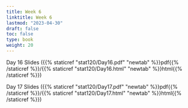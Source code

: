 ```yaml
---
title: Week 6 
linktitle: Week 6
lastmod: "2023-04-30"
draft: false  
toc: false  
type: book  
weight: 20
---
```




Day 16 Slides ({{% staticref "stat120/Day16.pdf" "newtab" %}}pdf{{% /staticref %}}/{{% staticref "stat120/Day16.html" "newtab" %}}html{{% /staticref %}})

Day 17 Slides ({{% staticref "stat120/Day17.pdf" "newtab" %}}pdf{{% /staticref %}}/{{% staticref "stat120/Day17.html" "newtab" %}}html{{% /staticref %}})
